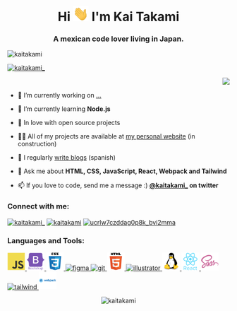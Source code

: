 <h1 align="center">Hi <img width="35" src="https://github.com/1999AZZAR/1999AZZAR/blob/main/resources/img/waving.gif"></img> I'm Kai Takami</h1>
<h3 align="center">A mexican code lover living in Japan.</h3>

<p align="left"> <img src="https://komarev.com/ghpvc/?username=kaitakami&label=Profile%20views&color=0e75b6&style=flat" alt="kaitakami" /> </p>
<p align="left"> <a href="https://twitter.com/kaitakami_" target="blank"><img src="https://img.shields.io/twitter/follow/kaitakami_?logo=twitter&style=for-the-badge" alt="kaitakami_" /></a> </p>
<img align="right" src="https://user-images.githubusercontent.com/5713670/87202985-820dcb80-c2b6-11ea-9f56-7ec461c497c3.gif"><img>


- 🔭 I’m currently working on [...](https://github.com/kaitakami/)

- 🌱 I’m currently learning **Node.js**

- 👯 In love with open source projects

- 👨‍💻 All of my projects are available at [my personal website](https://kaitakami.com) (in construction)

- 📝 I regularly [write blogs](https://kaitakami.com/blog) (spanish)

- 💬 Ask me about **HTML, CSS, JavaScript, React, Webpack and Tailwind**

- 📫 If you love to code, send me a message :) **<a href="https://twitter.com/kaitakami_">@kaitakami_</a> on twitter**

<h3 align="left">Connect with me:</h3>
<p align="left">
<a href="https://twitter.com/kaitakami_" target="blank"><img align="center" src="https://raw.githubusercontent.com/rahuldkjain/github-profile-readme-generator/master/src/images/icons/Social/twitter.svg" alt="kaitakami_" height="30" width="40" /></a>
<a href="https://linkedin.com/in/kaitakami" target="blank"><img align="center" src="https://raw.githubusercontent.com/rahuldkjain/github-profile-readme-generator/master/src/images/icons/Social/linked-in-alt.svg" alt="kaitakami" height="30" width="40" /></a>
<a href="https://www.youtube.com/channel/UCRlW7CzDdAG0p8k_bVI2mMA" target="blank"><img align="center" src="https://raw.githubusercontent.com/rahuldkjain/github-profile-readme-generator/master/src/images/icons/Social/youtube.svg" alt="ucrlw7czddag0p8k_bvi2mma" height="30" width="40" /></a>
</p>

<h3 align="left">Languages and Tools:</h3>
<p align="left"> <a href="https://getbootstrap.com" target="_blank" rel="noreferrer"> <a href="https://developer.mozilla.org/en-US/docs/Web/JavaScript" target="_blank" rel="noreferrer"> <img src="https://raw.githubusercontent.com/devicons/devicon/master/icons/javascript/javascript-original.svg" alt="javascript" width="40" height="40"/> <img src="https://raw.githubusercontent.com/devicons/devicon/master/icons/bootstrap/bootstrap-plain-wordmark.svg" alt="bootstrap" width="40" height="40"/> </a> <a href="https://www.w3schools.com/css/" target="_blank" rel="noreferrer"> <img src="https://raw.githubusercontent.com/devicons/devicon/master/icons/css3/css3-original-wordmark.svg" alt="css3" width="40" height="40"/> </a> <a href="https://www.figma.com/" target="_blank" rel="noreferrer"> <img src="https://www.vectorlogo.zone/logos/figma/figma-icon.svg" alt="figma" width="40" height="40"/> </a> <a href="https://git-scm.com/" target="_blank" rel="noreferrer"> <img src="https://www.vectorlogo.zone/logos/git-scm/git-scm-icon.svg" alt="git" width="40" height="40"/> </a> <a href="https://www.w3.org/html/" target="_blank" rel="noreferrer"> <img src="https://raw.githubusercontent.com/devicons/devicon/master/icons/html5/html5-original-wordmark.svg" alt="html5" width="40" height="40"/> </a> <a href="https://www.adobe.com/in/products/illustrator.html" target="_blank" rel="noreferrer"> <img src="https://www.vectorlogo.zone/logos/adobe_illustrator/adobe_illustrator-icon.svg" alt="illustrator" width="40" height="40"/> </a><a href="https://www.linux.org/" target="_blank" rel="noreferrer"> <img src="https://raw.githubusercontent.com/devicons/devicon/master/icons/linux/linux-original.svg" alt="linux" width="40" height="40"/> </a> <a href="https://reactjs.org/" target="_blank" rel="noreferrer"> <img src="https://raw.githubusercontent.com/devicons/devicon/master/icons/react/react-original-wordmark.svg" alt="react" width="40" height="40"/> </a> <a href="https://sass-lang.com" target="_blank" rel="noreferrer"> <img src="https://raw.githubusercontent.com/devicons/devicon/master/icons/sass/sass-original.svg" alt="sass" width="40" height="40"/> </a> <a href="https://tailwindcss.com/" target="_blank" rel="noreferrer"> <img src="https://www.vectorlogo.zone/logos/tailwindcss/tailwindcss-icon.svg" alt="tailwind" width="40" height="40"/> </a> <a href="https://webpack.js.org" target="_blank" rel="noreferrer"> <img src="https://raw.githubusercontent.com/devicons/devicon/d00d0969292a6569d45b06d3f350f463a0107b0d/icons/webpack/webpack-original-wordmark.svg" alt="webpack" width="40" height="40"/> </a> </p>
<p  align="center"><img src="https://github-readme-streak-stats.herokuapp.com/?user=kaitakami&" alt="kaitakami" /></p>
